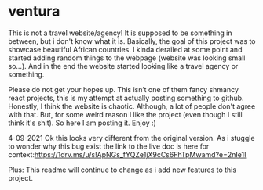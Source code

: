 # ventura
This is not a travel website/agency! It is supposed to be something in between, but i don't know what it is. 
 Basically, the goal of this project was to showcase beautiful African countries. l kinda derailed at some point and started adding random things to the webpage (website was looking small so…). And in the end the website started looking like a travel agency or something.

Please do not get your hopes up. This isn’t one of them fancy shmancy react projects, this is my attempt at actually posting something to github. Honestly, I think the website is chaotic. Although, a lot of people don't agree with that. But, for some weird reason I like the project (even though I still think it's shit). So here I am posting it. Enjoy :)

4-09-2021 
Ok this looks very different from the original version. As i stuggle to wonder why this bug exist the link to the live doc is here for context:https://1drv.ms/u/s!ApNGs_fYQZe1jX9cCs6FhTpMwamd?e=2nIe1I

Plus: This readme will continue to change as i add new features to this project. 

